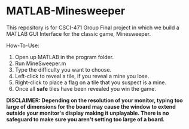 # MATLAB-Minesweeper
This repository is for CSCI-471 Group Final project in which we build a MATLAB GUI Interface for the classic game, Minesweeper.

How-To-Use:

1. Open up MATLAB in the program folder.
2. Run MineSweeper.m
3. Type the difficulty you want to choose.
4. Left-click to reveal a tile, if you reveal a mine you lose.
5. Right-click to place a flag on a tile that you suspect is a mine.
6. Once all **safe** tiles have been revealed you win the game.

**DISCLAIMER: Depending on the resolution of your monitor, typing
too large of dimensions for the board may cause the window to extend
outside your monitor's display making it unplayable. There is no safeguard
to make sure you aren't setting too large of a board.**
